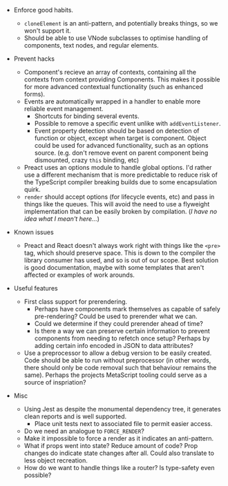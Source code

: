 - Enforce good habits.
  - `cloneElement` is an anti-pattern, and potentially breaks things, so we won't support it.
  - Should be able to use VNode subclasses to optimise handling of components, text nodes, and regular elements.

- Prevent hacks
  - Component's recieve an array of contexts, containing all the contexts from context providing Components.
    This makes it possible for more advanced contextual functionality (such as enhanced forms).
  - Events are automatically wrapped in a handler to enable more reliable event management.
    - Shortcuts for binding several events.
    - Possible to remove a specific event unlike with `addEventListener`.
    - Event property detection should be based on detection of function or object, except when target is component.
      Object could be used for advanced functionality, such as an options source.
      (e.g. don't remove event on parent component being dismounted, crazy `this` binding, etc)
  - Preact uses an options module to handle global options.
    I'd rather use a different mechanism that is more predictable to reduce risk of the TypeScript compiler breaking builds due to some encapsulation quirk.
  - `render` should accept options (for lifecycle events, etc) and pass in things like the queues.
    This will avoid the need to use a flyweight implementation that can be easily broken by compilation.
    (_I have no idea what I mean't here..._)

- Known issues
  - Preact and React doesn't always work right with things like the `<pre>` tag, which should preserve space.
    This is down to the compiler the library consumer has used, and so is out of our scope.
    Best solution is good documentation, maybe with some templates that aren't affected or examples of work arounds.

- Useful features
  - First class support for prerendering.
    - Perhaps have components mark themselves as capable of safely pre-rendering?
      Could be used to prerender what we can.
    - Could we determine if they could prerender ahead of time?
    - Is there a way we can preserve certain information to prevent components from needing to refetch once setup?
      Perhaps by adding certain info encoded in JSON to data attributes?
  - Use a preprocessor to allow a debug version to be easily created.
    Code should be able to run without preprocessor (in other words, there should only be code removal such that behaviour remains the same).
    Perhaps the projects MetaScript tooling could serve as a source of inspriation?

- Misc
  - Using Jest as despite the monumental dependency tree, it generates clean reports and is well supported.
    - Place unit tests next to associated file to permit easier access.
  - Do we need an analogue to `FORCE_RENDER`?
  - Make it impossible to force a render as it indicates an anti-pattern.
  - What if props went into state? Reduce amount of code? Prop changes do indicate state changes after all. Could also translate to less object recreation.
  - How do we want to handle things like a router? Is type-safety even possible?